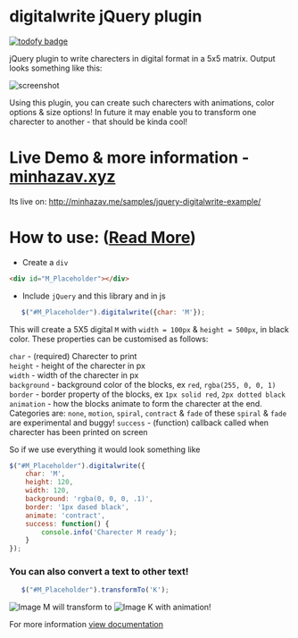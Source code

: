 # digitalwrite jQuery plugin
[![todofy badge](https://todofy.org/b/mebjas/jquery-digitalwrite)](https://todofy.org/r/mebjas/jquery-digitalwrite)

jQuery plugin to write charecters in digital format in a 5x5 matrix. Output looks something like this:

![screenshot](http://php-minhaz.rhcloud.com//samples/jquery-digitalwrite-example/screenshot.png)

Using this plugin, you can create such charecters with animations, color options & size options!
In future it may enable you to transform one charecter to another - that should be kinda cool!

# Live Demo & more information - [minhazav.xyz](http://minhazav.xyz/samples/jquery-digitalwrite-example/)
Its live on: http://minhazav.me/samples/jquery-digitalwrite-example/

# How to use: ([Read More](http://minhazav.xyz/samples/jquery-digitalwrite-example/))
 - Create a `div`
 ```html
 <div id="M_Placeholder"></div>
 ```
 
 - Include `jQuery` and this library and in js
 ```js
    $("#M_Placeholder").digitalwrite({char: 'M'});
 ```
 
 This will create a 5X5 digital `M` with `width = 100px` & `height = 500px`, in black color.
 These properties can be customised as follows:
 
 `char` - (required) Charecter to print<br>
 `height` - height of the charecter in px<br>
 `width` - width of the charecter in px<br>
 `background` - background color of the blocks, ex `red`, `rgba(255, 0, 0, 1)`<br>
 `border` - border property of the blocks, ex `1px solid red`, `2px dotted black`<br>
 `animation` - how the blocks animate to form the charecter at the end. Categories are: `none`, `motion`, `spiral`, `contract` & `fade`
  of these `spiral` & `fade` are experimental and buggy!
 `success` - (function) callback called when charecter has been printed on screen

So if we use everything it would look something like
```js
$("#M_Placeholder").digitalwrite({
    char: 'M',
    height: 120,
    width: 120,
    background: 'rgba(0, 0, 0, .1)',
    border: '1px dased black',
    animate: 'contract',
    success: function() {
        console.info('Charecter M ready');
    }
});
```

### You can also convert a text to other text!
```js
   $("#M_Placeholder").transformTo('K');
```
![Image M](http://minhazav.xyz/samples/jquery-digitalwrite-example/aM.png) will transform to ![Image K](http://minhazav.xyz/samples/jquery-digitalwrite-example/aK.png) with animation!

For more information [view documentation](http://minhazav.xyz/samples/jquery-digitalwrite-example/)
